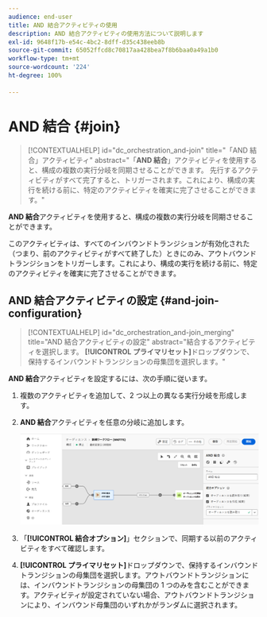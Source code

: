 ```yaml
---
audience: end-user
title: AND 結合アクティビティの使用
description: AND 結合アクティビティの使用方法について説明します
exl-id: 9648f17b-e54c-4bc2-8dff-d35c438eeb8b
source-git-commit: 65052ffcd8c70817aa428bea7f8b6baa0a49a1b0
workflow-type: tm+mt
source-wordcount: '224'
ht-degree: 100%

---
```


# AND 結合 {#join}

>[!CONTEXTUALHELP]
>id="dc_orchestration_and-join"
>title="「AND 結合」アクティビティ"
>abstract="「**AND 結合**」アクティビティを使用すると、構成の複数の実行分岐を同期させることができます。 先行するアクティビティがすべて完了すると、トリガーされます。これにより、構成の実行を続ける前に、特定のアクティビティを確実に完了させることができます。"

**AND 結合**&#x200B;アクティビティを使用すると、構成の複数の実行分岐を同期させることができます。

このアクティビティは、すべてのインバウンドトランジションが有効化された（つまり、前のアクティビティがすべて終了した）ときにのみ、アウトバウンドトランジションをトリガーします。これにより、構成の実行を続ける前に、特定のアクティビティを確実に完了させることができます。

## AND 結合アクティビティの設定 {#and-join-configuration}

>[!CONTEXTUALHELP]
>id="dc_orchestration_and-join_merging"
>title="AND 結合アクティビティの設定"
>abstract="結合するアクティビティを選択します。 **[!UICONTROL プライマリセット]**&#x200B;ドロップダウンで、保持するインバウンドトランジションの母集団を選択します。"

**AND 結合**&#x200B;アクティビティを設定するには、次の手順に従います。

1. 複数のアクティビティを追加して、2 つ以上の異なる実行分岐を形成します。
1. **AND 結合**&#x200B;アクティビティを任意の分岐に追加します。

   ![](../assets/and-join.png)

1. 「**[!UICONTROL 結合オプション]**」セクションで、同期する以前のアクティビティをすべて確認します。
1. **[!UICONTROL プライマリセット]**&#x200B;ドロップダウンで、保持するインバウンドトランジションの母集団を選択します。アウトバウンドトランジションには、インバウンドトランジションの母集団の 1 つのみを含むことができます。アクティビティが設定されていない場合、アウトバウンドトランジションにより、インバウンド母集団のいずれかがランダムに選択されます。
